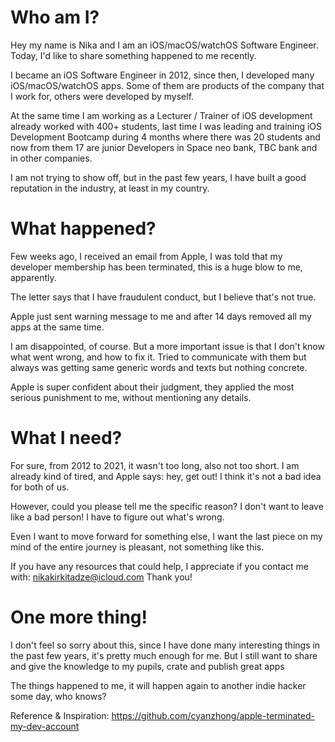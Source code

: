 # Who am I?

Hey my name is Nika and I am an iOS/macOS/watchOS Software Engineer. Today, I'd like to share something happened to me recently.

I became an iOS Software Engineer in 2012, since then, I developed many iOS/macOS/watchOS apps. Some of them are products of the company that I work for, others were developed by myself. 

At the same time I am working as a Lecturer / Trainer of iOS development already worked with 400+ students, last time I was leading and training iOS Development Bootcamp during 4 months where there was 20 students and now from them 17 are junior Developers in Space neo bank, TBC bank and in other companies.

I am not trying to show off, but in the past few years, I have built a good reputation in the industry, at least in my country. 

# What happened?

Few weeks ago, I received an email from Apple, I was told that my developer membership has been terminated, this is a huge blow to me, apparently.

The letter says that I have fraudulent conduct, but I believe that's not true.

Apple just sent warning message to me and after 14 days removed all my apps at the same time.

I am disappointed, of course. But a more important issue is that I don't know what went wrong, and how to fix it. Tried to communicate with them but always was getting same generic words and texts but nothing concrete.

Apple is super confident about their judgment, they applied the most serious punishment to me, without mentioning any details.

# What I need?

For sure, from 2012 to 2021, it wasn't too long, also not too short. I am already kind of tired, and Apple says: hey, get out! I think it's not a bad idea for both of us.

However, could you please tell me the specific reason? I don't want to leave like a bad person! I have to figure out what's wrong.

Even I want to move forward for something else, I want the last piece on my mind of the entire journey is pleasant, not something like this.

If you have any resources that could help, I appreciate if you contact me with: nikakirkitadze@icloud.com Thank you!

# One more thing!

I don't feel so sorry about this, since I have done many interesting things in the past few years, it's pretty much enough for me. But I still want to share and give the knowledge to my pupils, crate and publish great apps

The things happened to me, it will happen again to another indie hacker some day, who knows?

Reference & Inspiration: https://github.com/cyanzhong/apple-terminated-my-dev-account

